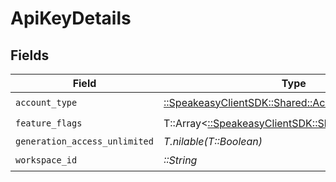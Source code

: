 # ApiKeyDetails


## Fields

| Field                                                                                       | Type                                                                                        | Required                                                                                    | Description                                                                                 |
| ------------------------------------------------------------------------------------------- | ------------------------------------------------------------------------------------------- | ------------------------------------------------------------------------------------------- | ------------------------------------------------------------------------------------------- |
| `account_type`                                                                              | [::SpeakeasyClientSDK::Shared::AccountType](../../models/shared/accounttype.md)             | :heavy_check_mark:                                                                          | N/A                                                                                         |
| `feature_flags`                                                                             | T::Array<[::SpeakeasyClientSDK::Shared::FeatureFlags](../../models/shared/featureflags.md)> | :heavy_check_mark:                                                                          | N/A                                                                                         |
| `generation_access_unlimited`                                                               | *T.nilable(T::Boolean)*                                                                     | :heavy_minus_sign:                                                                          | N/A                                                                                         |
| `workspace_id`                                                                              | *::String*                                                                                  | :heavy_check_mark:                                                                          | N/A                                                                                         |